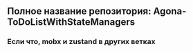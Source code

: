 ## Полное название репозитория: Agona-ToDoListWithStateManagers

### Если что, mobx и zustand в других ветках
